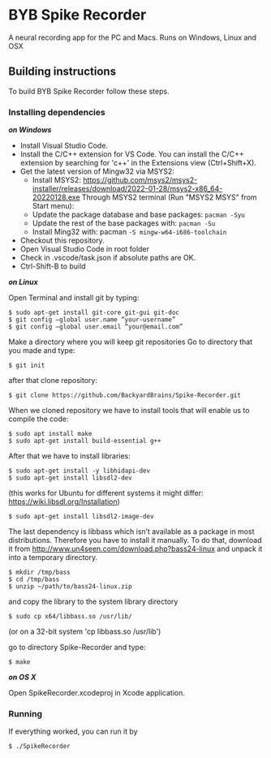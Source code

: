 BYB Spike Recorder
===================

A neural recording app for the PC and Macs.  Runs on Windows, Linux and OSX


Building instructions
------------------------

To build BYB Spike Recorder follow these steps.

### Installing dependencies

***on Windows***

- Install Visual Studio Code.
- Install the C/C++ extension for VS Code. You can install the C/C++ extension by searching for 'c++' in the Extensions view (Ctrl+Shift+X).
- Get the latest version of Mingw32 via MSYS2:
  - Install MSYS2: https://github.com/msys2/msys2-installer/releases/download/2022-01-28/msys2-x86_64-20220128.exe
  Through MSYS2 terminal (Run "MSYS2 MSYS" from Start menu):
  - Update the package database and base packages: ```pacman -Syu```
  - Update the rest of the base packages with: ```pacman -Su```
  - Install Ming32 with: pacman ```-S mingw-w64-i686-toolchain```
- Checkout this repository.
- Open Visual Studio Code in root folder
- Check in .vscode/task.json if absolute paths are OK.
- Ctrl-Shift-B to build

***on Linux***

Open Terminal and install git by typing:
```
$ sudo apt-get install git-core git-gui git-doc
$ git config –global user.name “your-username”
$ git config –global user.email “your@email.com”
```
Make a directory where you will keep git repositories
Go to directory that you made and type:
```
$ git init
```
after that clone repository:
```
$ git clone https://github.com/BackyardBrains/Spike-Recorder.git
```
When we cloned repository we have to install tools that will enable us to compile the code:
```
$ sudo apt install make
$ sudo apt-get install build-essential g++
```
After that we have to install libraries:
```
$ sudo apt-get install -y libhidapi-dev
$ sudo apt-get install libsdl2-dev
```
(this works for Ubuntu for different systems it might differ: https://wiki.libsdl.org/Installation)
```
$ sudo apt-get install libsdl2-image-dev
```

The last dependency is libbass which isn’t available as a package in most distributions. Therefore you have to install it manually. To do that, download it from
http://www.un4seen.com/download.php?bass24-linux
and unpack it into a temporary directory.
```
$ mkdir /tmp/bass
$ cd /tmp/bass
$ unzip ~/path/to/bass24-linux.zip
```
and copy the library to the system library directory
```
$ sudo cp x64/libbass.so /usr/lib/
```
(or on a 32-bit system 'cp libbass.so /usr/lib')

go to directory Spike-Recorder and type:
```
$ make
```


***on OS X***

Open SpikeRecorder.xcodeproj in Xcode application.


### Running

If everything worked, you can run it by

```
$ ./SpikeRecorder
```
